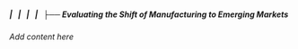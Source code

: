 ##### |   |   |   |   ├── Evaluating the Shift of Manufacturing to Emerging Markets

*Add content here*